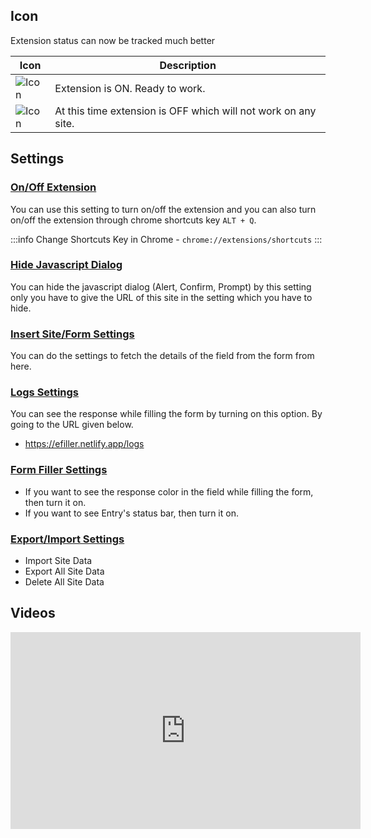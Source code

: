 ## Icon

Extension status can now be tracked much better

| Icon  | Description                                                    |
| ----- | -------------------------------------------------------------- |
| ![Icon](/32x32.png) | Extension is ON. Ready to work.                                |
| ![Icon](/32x32-off.png) | At this time extension is OFF which will not work on any site. |


## Settings

### [On/Off Extension](https://efiller.netlify.app/settings)

You can use this setting to turn on/off the extension and you can also turn on/off the extension through chrome shortcuts key `ALT + Q`.

:::info
Change Shortcuts Key in Chrome - `chrome://extensions/shortcuts`
:::

### [Hide Javascript Dialog](https://efiller.netlify.app/settings#dialog-box-settings)

You can hide the javascript dialog (Alert, Confirm, Prompt) by this setting only you have to give the URL of this site in the setting which you have to hide.

### [Insert Site/Form Settings](https://efiller.netlify.app/settings#insert-site-settings)

You can do the settings to fetch the details of the field from the form from here.

### [Logs Settings](https://efiller.netlify.app/settings#logs-settings)

You can see the response while filling the form by turning on this option. By going to the URL given below.

- https://efiller.netlify.app/logs

### [Form Filler Settings](https://efiller.netlify.app/settings#form-filler-settings)

- If you want to see the response color in the field while filling the form, then turn it on.
- If you want to see Entry's status bar, then turn it on.

### [Export/Import Settings](https://efiller.netlify.app/settings#export-import-settings)

- Import Site Data
- Export All Site Data
- Delete All Site Data

## Videos

<iframe width="560" height="315" title="youtube" src="https://www.youtube.com/embed/RAOvQsUKtj8" frameborder="0" allow="accelerometer; autoplay; clipboard-write; encrypted-media; gyroscope; picture-in-picture" allowfullscreen></iframe>
<br>